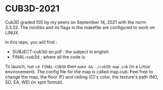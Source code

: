 # CUB3D-2021
Cub3D graded 105 by my peers on September 14, 2021 with the norm 3.3.32. The minilibx and its flags in the makefile are configured to work on LINUX. 

In this repo, you will find :
- SUBJECT-cub3d-en.pdf : the subject in english
- FINAL-cub3d : where all the code is

To launch, run `cd FINAL-CUB3D` then `make && ./cub3D map.cub` (in a Linux environement). The config file for the map is called map.cub. Feel free to change the map, the floor (F) and ceiling (C)'s color, the texture's path (NO, SO, EA, WE) (in xpm format).
